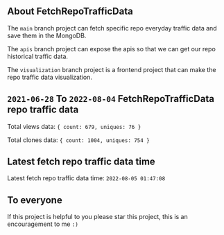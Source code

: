 ## About FetchRepoTrafficData

The `main` branch project can fetch specific repo everyday traffic data and save them in the MongoDB.

The `apis` branch project can expose the apis so that we can get our repo historical traffic data.

The `visualization` branch project is a frontend project that can make the repo traffic data visualization.

## `2021-06-28` To `2022-08-04` FetchRepoTrafficData repo traffic data

Total views data: `{ count: 679, uniques: 76 }`

Total clones data: `{ count: 1004, uniques: 754 }`

## Latest fetch repo traffic data time

Latest fetch repo traffic data time: `2022-08-05 01:47:08`

## To everyone

If this project is helpful to you please star this project, this is an encouragement to me `:)`



